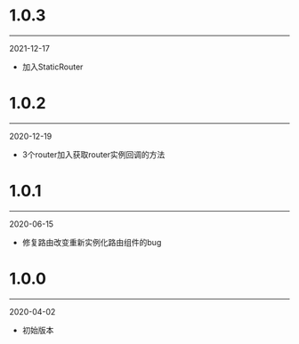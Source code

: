 # 1.0.3

***

2021-12-17

* 加入StaticRouter

# 1.0.2

***

2020-12-19

* 3个router加入获取router实例回调的方法

# 1.0.1

***

2020-06-15

* 修复路由改变重新实例化路由组件的bug

# 1.0.0

***

2020-04-02

* 初始版本
